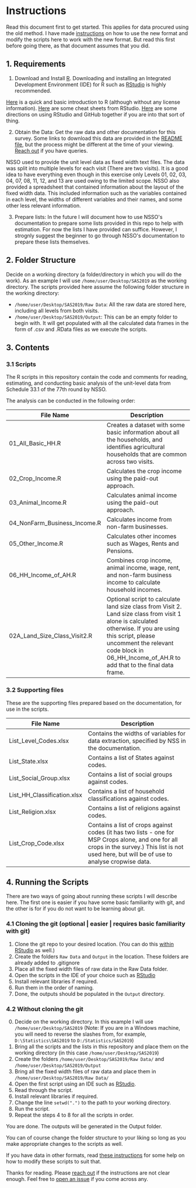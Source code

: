 # Instructions

Read this document first to get started. This applies for data procured using the old method. I have made [instructions](https://github.com/s7u512/NSSO-77-SAS/blob/main/New_Format_Instructions.md) on how to use the new format and modify the scripts here to work with the new format. But read this first before going there, as that document assumes that you did.

## 1. Requirements

1.  Download and Install [R](https://cloud.r-project.org/). Downloading and installing an Integrated Development Environment (IDE) for R such as [RStudio](https://posit.co/products/open-source/rstudio/) is highly recommended.

[Here](https://github.com/pawan1198/r-cheatsheets/blob/master/README.md) is a quick and basic introduction to R (although without any license information). [Here](https://github.com/rstudio/cheatsheets) are some cheat sheets from RStudio. [Here](https://resources.github.com/github-and-rstudio/) are some directions on using RStudio and GitHub together if you are into that sort of thing.

2.  Obtain the Data: Get the raw data and other documentation for this survey. Some links to download this data are provided in the [README file](https://github.com/s7u512/NSSO-77-SAS/blob/main/README.md), but the process might be different at the time of your viewing. [Reach out](https://twitter.com/all_awry) if you have queries.

NSSO used to provide the unit level data as fixed width text files. The data was split into multiple levels for each visit (There are two visits). It is a good idea to have everything even though in this exercise only Levels 01, 02, 03, 04, 07, 08, 11, 12, and 13 are used owing to the limited scope. NSSO also provided a spreadsheet that contained information about the layout of the fixed width data. This included information such as the variables contained in each level, the widths of different variables and their names, and some other less relevant information.

3.  Prepare lists: In the future I will document how to use NSSO's documentation to prepare some lists provided in this repo to help with estimation. For now the lists I have provided can suffice. However, I strognly suggest the beginner to go through NSSO's documentation to prepare these lists themselves.

## 2. Folder Structure

Decide on a working directory (a folder/directory in which you will do the work). As an example I will use `/home/user/Desktop/SAS2019` as the working directory. The scripts provided here assume the following folder structure in the working directory:

-   `/home/user/Desktop/SAS2019/Raw Data`: All the raw data are stored here, including all levels from both visits.
-   `/home/user/Desktop/SAS2019/Output`: This can be an empty folder to begin with. It will get populated with all the calculated data frames in the form of .csv and .RData files as we execute the scripts.

## 3. Contents

### 3.1 Scripts

The R scripts in this repository contain the code and comments for reading, estimating, and conducting basic analysis of the unit-level data from Schedule 33.1 of the 77th round by NSSO.

The analysis can be conducted in the following order:

| File Name                    | Description                                                                                                                                                                                                                                                |
|------------------------------|------------------------------------------------------------------------------------------------------------------------------------------------------------------------------------------------------------------------------------------------------------|
| 01_All_Basic_HH.R            | Creates a dataset with some basic information about all the households, and identifies agricultural households that are common across two visits.                                                                                                          |
| 02_Crop_Income.R             | Calculates the crop income using the paid-out approach.                                                                                                                                                                                                    |
| 03_Animal_Income.R           | Calculates animal income using the paid-out approach.                                                                                                                                                                                                      |
| 04_NonFarm_Business_Income.R | Calculates income from non-farm businesses.                                                                                                                                                                                                                |
| 05_Other_Income.R            | Calculates other incomes such as Wages, Rents and Pensions.                                                                                                                                                                                                |
| 06_HH_Income_of_AH.R         | Combines crop income, animal income, wage, rent, and non-farm business income to calculate household incomes.                                                                                                                                              |
| 02A_Land_Size_Class_Visit2.R | Optional script to calculate land size class from Visit 2. Land size class from visit 1 alone is calculated otherwise. If you are using this script, please uncomment the relevant code block in 06_HH_Income_of_AH.R to add that to the final data frame. |

### 3.2 Supporting files

These are the supporting files prepared based on the documentation, for use in the scripts.

| File Name                   | Description                                                                                                                                                            |
|-----------------------------|------------------------------------------------------------------------------------------------------------------------------------------------------------------------|
| List_Level_Codes.xlsx       | Contains the widths of variables for data extraction, specified by NSS in the documentation.                                                                               |
| List_State.xlsx             | Contains a list of States against codes.                                                                                                                                             |
| List_Social_Group.xlsx      | Contains a list of social groups against codes.                                                                                                                                      |
| List_HH_Classification.xlsx | Contains a list of  household classifications against codes.                                                                                  |
| List_Religion.xlsx          | Contains a list of religions against codes.                                                                                                                                           |
| List_Crop_Code.xlsx         | Contains a list of crops against codes (it has two lists - one for MSP Crops alone, and one for all crops in the survey.) This list is not used here, but will be of use to analyse cropwise data. |

## 4. Running the Scripts

There are two ways of going about running these scripts I will describe here. The first one is easier if you have some basic familiarity with git, and the other is for if you do not want to be learning about git.

### 4.1 Cloning the git (optional \| easier \| requires basic familiarity with git)

1.  Clone the git repo to your desired location. (You can do this [within RStudio](https://happygitwithr.com/index.html) as well.)
2.  Create the folders `Raw Data` and `Output` in the location. These folders are already added to .gitignore
3.  Place all the fixed width files of raw data in the Raw Data folder.
4.  Open the scripts in the IDE of your choice such as [RStudio](https://github.com/rstudio/rstudio)
5.  Install relevant libraries if required.
6.  Run them in the order of naming.
7.  Done, the outputs should be populated in the `Output` directory.

### 4.2 Without cloning the git

0.  Decide on the working directory. In this example I will use `/home/user/Desktop/SAS2019` (Note: If you are in a Windows machine, you will need to reverse the slashes from, for example, `D:\Statistics\SAS2019` to `D:/Statistics/SAS2019`)
1.  Bring all the scripts and the lists in this repository and place them on the working directory (in this case `/home/user/Desktop/SAS2019`)
2.  Create the folders `/home/user/Desktop/SAS2019/Raw Data/` and `/home/user/Desktop/SAS2019/Output`
3.  Bring all the fixed width files of raw data and place them in `/home/user/Desktop/SAS2019/Raw Data/`
4.  Open the first script using an IDE such as [RStudio](https://posit.co/products/open-source/rstudio/).
5.  Read through the script.
6.  Install relevant libraries if required.
7.  Change the line `setwd(".")` to the path to your working directory.
8.  Run the script.
9.  Repeat the steps 4 to 8 for all the scripts in order.

You are done. The outputs will be generated in the Output folder.

You can of course change the folder structure to your liking so long as you make appropriate changes to the scripts as well.

If you have data in other formats, read [these instructions](https://github.com/s7u512/NSSO-77-SAS/blob/main/New_Format_Instructions.md) for some help on how to modify these scripts to suit that.

Thanks for reading. Please [reach out](https://twitter.com/all_awry) if the instructions are not clear enough. Feel free to [open an issue](https://github.com/s7u512/NSSO-77-SAS/issues/new) if you come across any.
